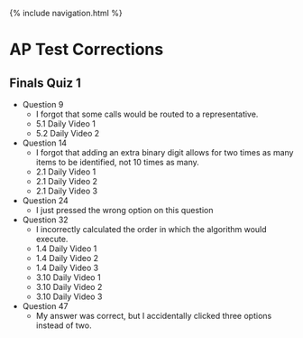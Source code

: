 {% include navigation.html %}

# AP Test Corrections

## Finals Quiz 1
- Question 9
  - I forgot that some calls would be routed to a representative.
  - 5.1 Daily Video 1
  - 5.2 Daily Video 2
- Question 14
  - I forgot that adding an extra binary digit allows for two times as many items to be identified, not 10 times as many.
  - 2.1 Daily Video 1
  - 2.1 Daily Video 2
  - 2.1 Daily Video 3
- Question 24
  - I just pressed the wrong option on this question
- Question 32
  - I incorrectly calculated the order in which the algorithm would execute.
  - 1.4 Daily Video 1
  - 1.4 Daily Video 2
  - 1.4 Daily Video 3
  - 3.10 Daily Video 1
  - 3.10 Daily Video 2
  - 3.10 Daily Video 3
- Question 47
  - My answer was correct, but I accidentally clicked three options instead of two.
